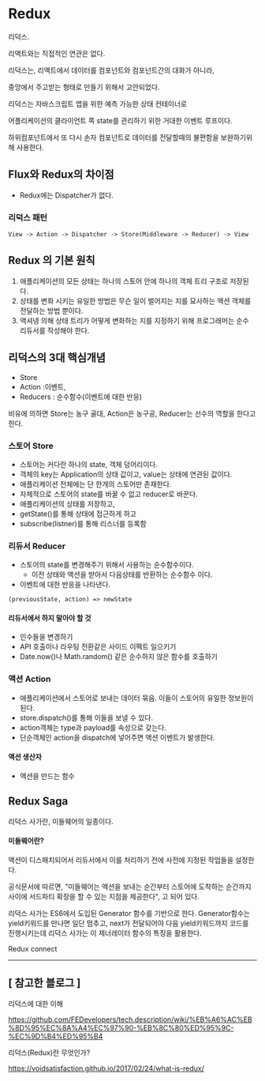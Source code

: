 # Redux



리덕스.

리액트와는 직접적인 연관은 없다. 



리덕스는, 리액트에서 데이터를 컴포넌트와 컴포넌트간의 대화가 아니라, 

중앙에서 주고받는 형태로 만들기 위해서 고안되었다. 



리덕스는 자바스크립트 앱을 위한 예측 가능한 상태 컨테이너로

어플리케이션의 클라이언트 쪽 state를 관리하기 위한 거대한 이벤트 루프이다.

하위컴포넌트에서 또 다시 손자 컴포넌트로 데이터를 전달할때의 불편함을 보완하기위해 사용한다.





## Flux와 Redux의 차이점

- Redux에는 Dispatcher가 없다. 



### 리덕스 패턴

```react
View -> Action -> Dispatcher -> Store(Middleware -> Reducer) -> View
```



## Redux 의 기본 원칙

1. 애플리케이션의 모든 상태는 하나의 스토어 안에 하나의 객체 트리 구조로 저장된다. 
2. 상태를 변화 시키는 유일한 방법은 무슨 일이 벌어지는 지를 묘사하는 액션 객체를 전달하는 방법 뿐이다. 
3. 액셔넹 의해 상태 트리가 어떻게 변화하는 지를 지정하기 위해 프로그래머는 순수 리듀서를 작성해야 한다. 



## 리덕스의 3대 핵심개념

- Store
- Action :이벤트, 
- Reducers : 순수함수(이벤트에 대한 반응)



비유에 의하면 Store는 농구 골대, Action은 농구공,  Reducer는 선수의 역할을 한다고 한다. 



### 스토어 Store

- 스토어는 커다란 하나의 state, 객체 덩어리이다.
- 객체의 key는 Application의 상태 값이고, value는 상태에 연관된 값이다. 
- 애플리케이션 전체에는 단 한개의 스토어만 존재한다. 
- 자체적으로 스토어의 state를 바꿀 수 없고 reducer로 바꾼다. 
- 애플리케이션의 상태를 저장하고, 
- getState()를 통해 상태에 접근하게 하고
- subscribe(listner)를 통해 리스너를 등록함



### 리듀서 Reducer

- 스토어의 state를 변경해주기 위해서 사용하는 순수함수이다. 
  - 이전 상태와 액션을 받아서 다음상태를 반환하는 순수함수 이다. 
- 이벤트에 대한 반응을 나타낸다. 

```react
(previousState, action) => newState
```



#### 리듀서에서 하지 말아야 할 것

- 인수들을 변경하기
- API 호출이나 라우팅 전환같은 사이드 이펙트 일으키기
- Date.now()나 Math.random() 같은 순수하지 않은 함수를 호출하기



### 액션 Action

- 애플리케이션에서 스토어로 보내는 데이터 묶음. 이들이 스토어의 유일한 정보원이 된다. 
- store.dispatch()를 통해 이들을 보낼 수 있다. 
- action객체는 type과 payload를 속성으로 갖는다.
- 단순객체인 action을 dispatch에  넣어주면 액션 이벤트가 발생한다. 



#### 액션 생산자

- 액션을 만드는 함수





## Redux Saga

리덕스 사가란, 미들웨어의 일종이다. 



#### 미들웨어란?

액션이 디스패치되어서 리듀서에서 이를 처리하기 전에 사전에 지정된 작업들을 설정한다. 

공식문서에 따르면, "미들웨어는 액션을 보내는 순간부터 스토어에 도착하는 순간까지 사이에 서드파티 확장을 할 수 있는 지점을 제공한다", 고 되어 있다. 



리덕스 사가는 ES6에서 도입된 Generator 함수를 기반으로 한다. Generator함수는 yield키워드를 만나면 일단 멈추고, next가 전달되어야 다음 yield키워드까지 코드를 진행시키는데 리덕스 사가는 이 제너레이터 함수의 특징을 활용한다.


Redux connect

---



## [ 참고한 블로그  ] 

리덕스에 대한 이해

https://github.com/FEDevelopers/tech.description/wiki/%EB%A6%AC%EB%8D%95%EC%8A%A4%EC%97%90-%EB%8C%80%ED%95%9C-%EC%9D%B4%ED%95%B4



리덕스(Redux)란 무엇인가?

https://voidsatisfaction.github.io/2017/02/24/what-is-redux/

